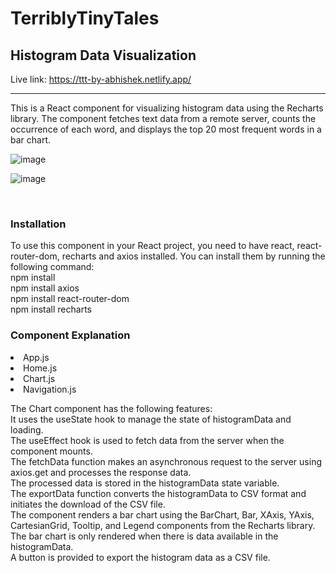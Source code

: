 <h1>TerriblyTinyTales</h1>


<h2>Histogram Data Visualization</h2>



Live link: https://ttt-by-abhishek.netlify.app/

<hr/>

This is a React component for visualizing histogram data using the Recharts library. The component fetches text data from a remote server, counts the occurrence of each word, and displays the top 20 most frequent words in a bar chart.



![image](https://github.com/AbhishekKrGhosh/terriblytinytales/assets/92973940/6e29651f-77fb-45ef-9458-8ebde3826ac2)


![image](https://github.com/AbhishekKrGhosh/terriblytinytales/assets/92973940/9bf21b84-2477-445e-b170-cc302f9dbfd3)


<br/>

<h3>Installation</h3>

To use this component in your React project, you need to have react, react-router-dom, recharts and axios installed. You can install them by running the following command:
<br/>
npm install
<br/>
npm install axios
<br/>
npm install react-router-dom
<br/>
npm install recharts
<br/>

<h3>Component Explanation </h3>
<li>App.js</li>
<li>Home.js</li>
<li>Chart.js</li>
<li>Navigation.js</li>
  
The Chart component has the following features:
<br/>
It uses the useState hook to manage the state of histogramData and loading.
 <br/> 
The useEffect hook is used to fetch data from the server when the component mounts.
  <br/>
The fetchData function makes an asynchronous request to the server using axios.get and processes the response data.
  <br/>
The processed data is stored in the histogramData state variable.
  <br/>
The exportData function converts the histogramData to CSV format and initiates the download of the CSV file.
  <br/>
The component renders a bar chart using the BarChart, Bar, XAxis, YAxis, CartesianGrid, Tooltip, and Legend components from the Recharts library.
  <br/>
The bar chart is only rendered when there is data available in the histogramData.
  <br/>
A button is provided to export the histogram data as a CSV file.
  <br/>

